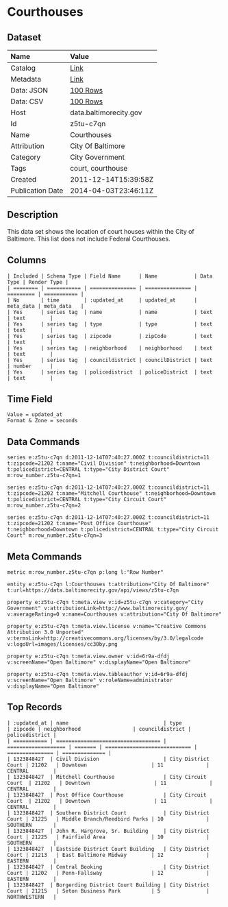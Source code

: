 # Courthouses

## Dataset

| Name | Value |
| :--- | :---- |
| Catalog | [Link](https://catalog.data.gov/dataset/courthouses-86077) |
| Metadata | [Link](https://data.baltimorecity.gov/api/views/z5tu-c7qn) |
| Data: JSON | [100 Rows](https://data.baltimorecity.gov/api/views/z5tu-c7qn/rows.json?max_rows=100) |
| Data: CSV | [100 Rows](https://data.baltimorecity.gov/api/views/z5tu-c7qn/rows.csv?max_rows=100) |
| Host | data.baltimorecity.gov |
| Id | z5tu-c7qn |
| Name | Courthouses |
| Attribution | City Of Baltimore |
| Category | City Government |
| Tags | court, courthouse |
| Created | 2011-12-14T15:39:58Z |
| Publication Date | 2014-04-03T23:46:11Z |

## Description

This data set shows the location of court houses within the City of Baltimore. This list does not include Federal Courthouses.

## Columns

```ls
| Included | Schema Type | Field Name      | Name            | Data Type | Render Type |
| ======== | =========== | =============== | =============== | ========= | =========== |
| No       | time        | :updated_at     | updated_at      | meta_data | meta_data   |
| Yes      | series tag  | name            | name            | text      | text        |
| Yes      | series tag  | type            | type            | text      | text        |
| Yes      | series tag  | zipcode         | zipCode         | text      | text        |
| Yes      | series tag  | neighborhood    | neighborhood    | text      | text        |
| Yes      | series tag  | councildistrict | councilDistrict | text      | number      |
| Yes      | series tag  | policedistrict  | policeDistrict  | text      | text        |
```

## Time Field

```ls
Value = updated_at
Format & Zone = seconds
```

## Data Commands

```ls
series e:z5tu-c7qn d:2011-12-14T07:40:27.000Z t:councildistrict=11 t:zipcode=21202 t:name="Civil Division" t:neighborhood=Downtown t:policedistrict=CENTRAL t:type="City District Court" m:row_number.z5tu-c7qn=1

series e:z5tu-c7qn d:2011-12-14T07:40:27.000Z t:councildistrict=11 t:zipcode=21202 t:name="Mitchell Courthouse" t:neighborhood=Downtown t:policedistrict=CENTRAL t:type="City Circuit Court" m:row_number.z5tu-c7qn=2

series e:z5tu-c7qn d:2011-12-14T07:40:27.000Z t:councildistrict=11 t:zipcode=21202 t:name="Post Office Courthouse" t:neighborhood=Downtown t:policedistrict=CENTRAL t:type="City Circuit Court" m:row_number.z5tu-c7qn=3
```

## Meta Commands

```ls
metric m:row_number.z5tu-c7qn p:long l:"Row Number"

entity e:z5tu-c7qn l:Courthouses t:attribution="City Of Baltimore" t:url=https://data.baltimorecity.gov/api/views/z5tu-c7qn

property e:z5tu-c7qn t:meta.view v:id=z5tu-c7qn v:category="City Government" v:attributionLink=http://www.baltimorecity.gov/ v:averageRating=0 v:name=Courthouses v:attribution="City Of Baltimore"

property e:z5tu-c7qn t:meta.view.license v:name="Creative Commons Attribution 3.0 Unported" v:termsLink=http://creativecommons.org/licenses/by/3.0/legalcode v:logoUrl=images/licenses/cc30by.png

property e:z5tu-c7qn t:meta.view.owner v:id=6r9a-dfdj v:screenName="Open Baltimore" v:displayName="Open Baltimore"

property e:z5tu-c7qn t:meta.view.tableauthor v:id=6r9a-dfdj v:screenName="Open Baltimore" v:roleName=administrator v:displayName="Open Baltimore"
```

## Top Records

```ls
| :updated_at | name                               | type                | zipcode | neighborhood                 | councildistrict | policedistrict | 
| =========== | ================================== | =================== | ======= | ============================ | =============== | ============== | 
| 1323848427  | Civil Division                     | City District Court | 21202   | Downtown                     | 11              | CENTRAL        | 
| 1323848427  | Mitchell Courthouse                | City Circuit Court  | 21202   | Downtown                     | 11              | CENTRAL        | 
| 1323848427  | Post Office Courthouse             | City Circuit Court  | 21202   | Downtown                     | 11              | CENTRAL        | 
| 1323848427  | Southern District Court            | City District Court | 21225   | Middle Branch/Reedbird Parks | 10              | SOUTHERN       | 
| 1323848427  | John R. Hargrove, Sr. Building     | City District Court | 21225   | Fairfield Area               | 10              | SOUTHERN       | 
| 1323848427  | Eastside District Court Building   | City District Court | 21213   | East Baltimore Midway        | 12              | EASTERN        | 
| 1323848427  | Central Booking                    | City District Court | 21202   | Penn-Fallsway                | 12              | EASTERN        | 
| 1323848427  | Borgerding District Court Building | City District Court | 21215   | Seton Business Park          | 5               | NORTHWESTERN   | 
```